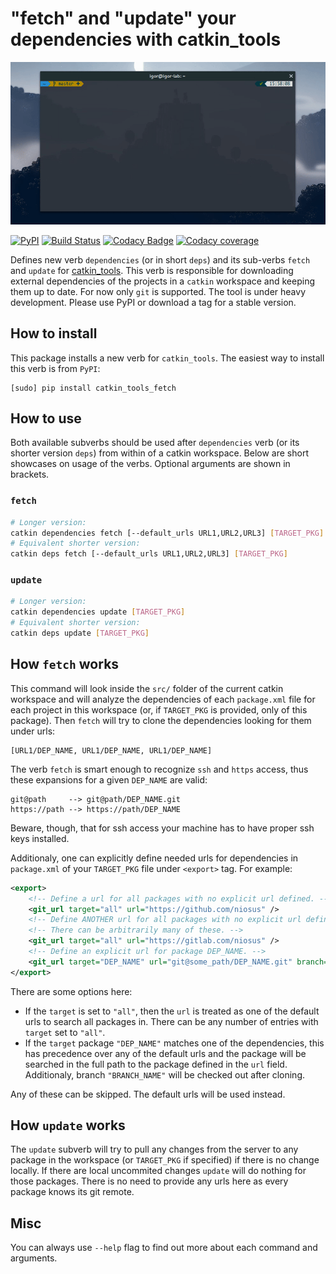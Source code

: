 # "fetch" and "update" your dependencies with catkin_tools

![Cool GIF](fetch_show_off.gif)

[![PyPI][pypi-img]][pypi-link]
[![Build Status][travis-img]][travis-link]
[![Codacy Badge][codacy-img]][codacy-link]
[![Codacy coverage][codacy-coverage-img]][codacy-coverage-link]

Defines new verb `dependencies` (or in short `deps`)
and its sub-verbs `fetch` and `update` for
[catkin_tools](https://github.com/catkin/catkin_tools).
This verb is responsible for downloading external dependencies
of the projects in a `catkin` workspace and keeping them up to date.
For now only `git` is supported. The tool is under heavy development.
Please use PyPI or download a tag for a stable version.

## How to install ##
This package installs a new verb for `catkin_tools`.
The easiest way to install this verb is from `PyPI`:
```
[sudo] pip install catkin_tools_fetch
```

## How to use ##
Both available subverbs should be used after `dependencies` verb (or its
shorter version `deps`) from within of a catkin workspace. Below are short
showcases on usage of the verbs. Optional arguments are shown in brackets.
### `fetch` ###
```bash
# Longer version:
catkin dependencies fetch [--default_urls URL1,URL2,URL3] [TARGET_PKG]
# Equivalent shorter version:
catkin deps fetch [--default_urls URL1,URL2,URL3] [TARGET_PKG]
```

### `update` ###
```bash
# Longer version:
catkin dependencies update [TARGET_PKG]
# Equivalent shorter version:
catkin deps update [TARGET_PKG]
```

## How `fetch` works ##
This command will look inside the `src/` folder of the current catkin workspace
and will analyze the dependencies of each `package.xml` file for each project
in this workspace (or, if `TARGET_PKG` is provided, only of this package). Then
`fetch` will try to clone the dependencies looking for them under urls:
```
[URL1/DEP_NAME, URL1/DEP_NAME, URL1/DEP_NAME]
```

The verb `fetch` is smart enough to recognize `ssh` and `https` access, thus
these expansions for a given `DEP_NAME` are valid:
```
git@path     --> git@path/DEP_NAME.git
https://path --> https://path/DEP_NAME
```
Beware, though, that for ssh access your machine has to have proper ssh keys
installed.

Additionaly, one can explicitly define needed urls for dependencies in
`package.xml` of your `TARGET_PKG` file under `<export>` tag. For example:
```xml
<export>
    <!-- Define a url for all packages with no explicit url defined. -->
    <git_url target="all" url="https://github.com/niosus" />
    <!-- Define ANOTHER url for all packages with no explicit url defined. -->
    <!-- There can be arbitrarily many of these. -->
    <git_url target="all" url="https://gitlab.com/niosus" />
    <!-- Define an explicit url for package DEP_NAME. -->
    <git_url target="DEP_NAME" url="git@some_path/DEP_NAME.git" branch="BRANCH_NAME" />
</export>
```

There are some options here:
- If the `target` is set to `"all"`, then the `url` is treated as one of the
  default urls to search all packages in. There can be any number of entries
  with `target` set to `"all"`.
- If the `target` package `"DEP_NAME"` matches one of the dependencies,
  this has precedence over any of the default urls and the package will be
  searched in the full path to the package defined in the `url` field.
  Additionaly, branch `"BRANCH_NAME"` will be checked out after cloning.

Any of these can be skipped. The default urls will be used instead.

## How `update` works ##
The `update` subverb will try to pull any changes from the server to any
package in the workspace (or `TARGET_PKG` if specified) if there is no change
locally. If there are local uncommited changes `update` will do nothing for
those packages. There is no need to provide any urls here as every package
knows its git remote.

## Misc ##
You can always use `--help` flag to find out more about each command and arguments.

[codacy-img]: https://img.shields.io/codacy/grade/9c050cd8852046ae863c940b8409f9ea.svg?style=flat-square
[codacy-coverage-img]: https://img.shields.io/codacy/coverage/9c050cd8852046ae863c940b8409f9ea.svg?style=flat-square
[codacy-link]: https://www.codacy.com/app/zabugr/catkin_tools_fetch?utm_source=github.com&amp;utm_medium=referral&amp;utm_content=niosus/catkin_tools_fetch&amp;utm_campaign=Badge_Grade
[codacy-coverage-link]: https://www.codacy.com/app/zabugr/catkin_tools_fetch?utm_source=github.com&amp;utm_medium=referral&amp;utm_content=niosus/catkin_tools_fetch&amp;utm_campaign=Badge_Coverage
[travis-img]: https://img.shields.io/travis/PRBonn/catkin_tools_fetch/master.svg?style=flat-square
[travis-link]: https://travis-ci.org/PRBonn/catkin_tools_fetch

[pypi-img]: https://img.shields.io/pypi/v/catkin_tools_fetch.svg?style=flat-square
[pypi-link]: https://pypi.python.org/pypi/catkin_tools_fetch

